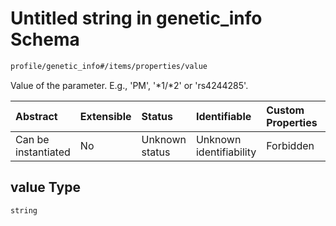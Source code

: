 # Untitled string in genetic\_info Schema

```txt
profile/genetic_info#/items/properties/value
```

Value of the parameter. E.g., 'PM', '\*1/\*2' or 'rs4244285'.

| Abstract            | Extensible | Status         | Identifiable            | Custom Properties | Additional Properties | Access Restrictions | Defined In                                                                               |
| :------------------ | :--------- | :------------- | :---------------------- | :---------------- | :-------------------- | :------------------ | :--------------------------------------------------------------------------------------- |
| Can be instantiated | No         | Unknown status | Unknown identifiability | Forbidden         | Allowed               | none                | [genetic\_info.schema.json\*](../../out/genetic_info.schema.json "open original schema") |

## value Type

`string`
